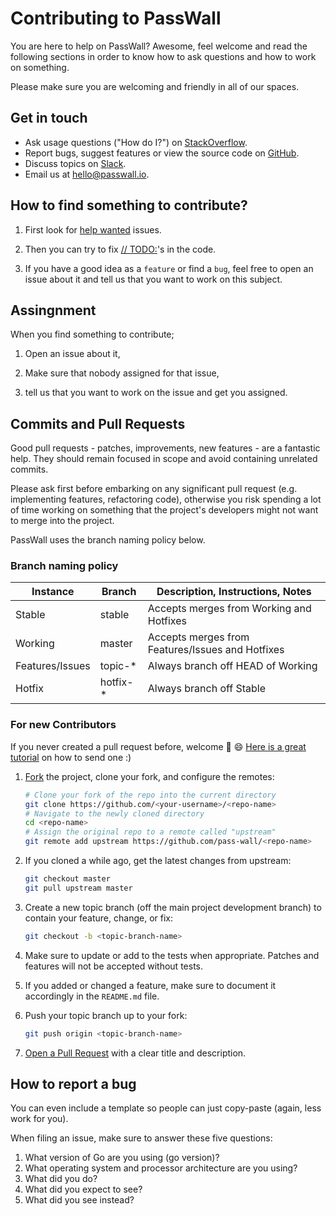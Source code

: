 Contributing to PassWall
=============================

You are here to help on PassWall? Awesome, feel welcome and read the
following sections in order to know how to ask questions and how to work on something.

Please make sure you are welcoming and friendly in all of our spaces.

Get in touch
------------

- Ask usage questions ("How do I?") on [StackOverflow](https://stackoverflow.com/questions/tagged/passwall).
- Report bugs, suggest features or view the source code on [GitHub](https://github.com/pass-wall/passwall-server/issues).
- Discuss topics on [Slack](https://passwall.slack.com).
- Email us at [hello@passwall.io](mailto:hello@passwall.io).

How to find something to contribute?
------------

1. First look for [help wanted](https://github.com/pass-wall/passwall-server/issues?q=is%3Aopen+is%3Aissue+label%3A%22help+wanted%22) issues.

1. Then you can try to fix [// TODO:](https://github.com/pass-wall/passwall-server/search?q=TODO&unscoped_q=TODO)'s in the code.

1. If you have a good idea as a `feature` or find a `bug`, feel free to open an issue about it and tell us that you want to work on this subject.

Assingnment
------------

When you find something to contribute;
1. Open an issue about it,

1. Make sure that nobody assigned for that issue,

1. tell us that you want to work on the issue and get you assigned.

Commits and Pull Requests
------------

Good pull requests - patches, improvements, new features - are a fantastic help. They should remain focused in scope and avoid containing unrelated commits.

Please ask first before embarking on any significant pull request (e.g. implementing features, refactoring code), otherwise you risk spending a lot of time working on something that the project's developers might not want to merge into the project.

PassWall uses the branch naming policy below.

### Branch naming policy

<table>
  <thead>
    <tr>
      <th>Instance</th>
      <th>Branch</th>
      <th>Description, Instructions, Notes</th>
    </tr>
  </thead>
  <tbody>
    <tr>
      <td>Stable</td>
      <td>stable</td>
      <td>Accepts merges from Working and Hotfixes</td>
    </tr>
    <tr>
      <td>Working</td>
      <td>master</td>
      <td>Accepts merges from Features/Issues and Hotfixes</td>
    </tr>
    <tr>
      <td>Features/Issues</td>
      <td>topic-*</td>
      <td>Always branch off HEAD of Working</td>
    </tr>
    <tr>
      <td>Hotfix</td>
      <td>hotfix-*</td>
      <td>Always branch off Stable</td>
    </tr>
  </tbody>
</table>

### For new Contributors

If you never created a pull request before, welcome :tada: :smile: [Here is a great tutorial](https://egghead.io/series/how-to-contribute-to-an-open-source-project-on-github)
on how to send one :)

1. [Fork](http://help.github.com/fork-a-repo/) the project, clone your fork,
   and configure the remotes:

   ```bash
   # Clone your fork of the repo into the current directory
   git clone https://github.com/<your-username>/<repo-name>
   # Navigate to the newly cloned directory
   cd <repo-name>
   # Assign the original repo to a remote called "upstream"
   git remote add upstream https://github.com/pass-wall/<repo-name>
   ```

2. If you cloned a while ago, get the latest changes from upstream:

   ```bash
   git checkout master
   git pull upstream master
   ```

3. Create a new topic branch (off the main project development branch) to
   contain your feature, change, or fix:

   ```bash
   git checkout -b <topic-branch-name>
   ```

4. Make sure to update or add to the tests when appropriate. Patches and
   features will not be accepted without tests. 

5. If you added or changed a feature, make sure to document it accordingly in
   the `README.md` file.

6. Push your topic branch up to your fork:

   ```bash
   git push origin <topic-branch-name>
   ```

8. [Open a Pull Request](https://help.github.com/articles/using-pull-requests/)
    with a clear title and description.
    

How to report a bug
------------

You can even include a template so people can just copy-paste (again, less work for you).

When filing an issue, make sure to answer these five questions:
1. What version of Go are you using (go version)?
2. What operating system and processor architecture are you using?
3. What did you do?
4. What did you expect to see?
5. What did you see instead?
